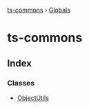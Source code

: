 [ts-commons](README.md) › [Globals](globals.md)

# ts-commons

## Index

### Classes

* [ObjectUtils](classes/objectutils.md)
